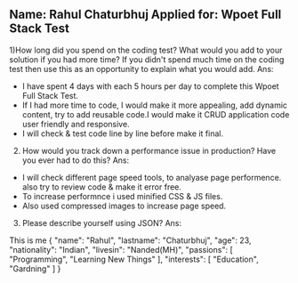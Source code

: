 Name: Rahul Chaturbhuj 
Applied for: Wpoet Full Stack Test
 -------------------------------------------------------------------------------------------
1)How long did you spend on the coding test? What would you add to your solution if you had more time? If you didn't spend much time on the coding test then use this as an opportunity to explain what you would add.
Ans:
- I have spent 4 days with each 5 hours per day to complete this Wpoet Full Stack Test.
- If I had more time to code, I would make it more appealing, add dynamic content, try to add reusable code.I would make it CRUD application code user friendly and responsive.
- I will check & test code line by line before make it final.

2) How would you track down a performance issue in production? Have you ever had to do this?
Ans: 
- I will check different page speed tools, to analyase page performence.
also try to review code & make it error free.
- To increase performnce i used minified CSS & JS files.
- Also used compressed images to increase page speed.

3) Please describe yourself using JSON?
Ans:

This is me 
{
"name": "Rahul",
"lastname": "Chaturbhuj",
"age": 23,
"nationality": "Indian",
"livesin": "Nanded(MH)",
"passions": [
"Programming",
"Learning New Things"
],
"interests": [
"Education",
"Gardning"
]
}